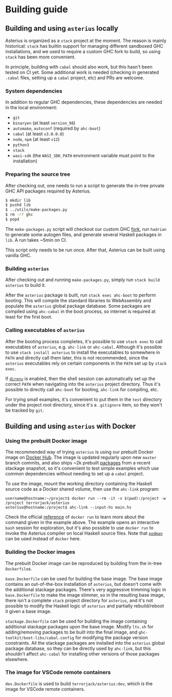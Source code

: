 # Building guide

## Building and using `asterius` locally

Asterius is organized as a `stack` project at the moment. The reason is mainly
historical: `stack` has builtin support for managing different sandboxed GHC
installations, and we used to require a custom GHC fork to build, so using
`stack` has been more convenient.

In principle, building with `cabal` should also work, but this hasn't been
tested on CI yet. Some additional work is needed (checking in generated `.cabal`
files, setting up a `cabal` project, etc) and PRs are welcome.

### System dependencies

In addition to regular GHC dependencies, these dependencies are
needed in the local environment:

* `git`
* `binaryen` (at least `version_98`)
* `automake`, `autoconf` (required by `ahc-boot`)
* `cabal` (at least `v3.0.0.0`)
* `node`, `npm` (at least `v12`)
* `python3`
* `stack`
* `wasi-sdk` (the `WASI_SDK_PATH` environment variable must point to the
  installation)

### Preparing the source tree

After checking out, one needs to run a script to generate the in-tree private
GHC API packages required by Asterius.

```sh
$ mkdir lib
$ pushd lib
$ ../utils/make-packages.py
$ rm -rf ghc
$ popd
```

The `make-packages.py` script will checkout our custom GHC
[fork](https://github.com/TerrorJack/ghc), run `hadrian` to generate some
autogen files, and generate several Haskell packages in `lib`. A run takes ~5min
on CI.

This script only needs to be run once. After that, Asterius can be built using
vanilla GHC.

### Building `asterius`

After checking out and running `make-packages.py`, simply run `stack build
asterius` to build it.

After the `asterius` package is built, run `stack exec ahc-boot` to perform
booting. This will compile the standard libraries to WebAssembly and populate
the `asterius` global package database. Some packages are compiled using
`ahc-cabal` in the boot process, so internet is required at least for the first
boot.

### Calling executables of `asterius`

After the booting process completes, it's possible to use `stack exec` to call
executables of `asterius`, e.g. `ahc-link` or `ahc-cabal`. Although it's
possible to use `stack install asterius` to install the executables to somewhere
in `PATH` and directly call them later, this is not recommended, since the
`asterius` executables rely on certain components in the `PATH` set up by `stack
exec`.

If [`direnv`](https://direnv.net) is enabled, then the shell session can
automatically set up the correct `PATH` when navigating into the `asterius`
project directory. Thus it's possible to directly call `ahc-boot` for booting,
`ahc-link` for compiling, etc.

For trying small examples, it's convenient to put them in the `test` directory
under the project root directory, since it's a `.gitignore` item, so they won't
be tracked by `git`.

## Building and using `asterius` with Docker

### Using the prebuilt Docker image

The recommended way of trying `asterius` is using our prebuilt Docker image on
[Docker Hub](https://hub.docker.com/r/terrorjack/asterius). The image is updated
regularly upon new `master` branch commits, and also ships ~2k prebuilt
[packages](https://github.com/tweag/asterius/issues/354) from a recent stackage
snapshot, so it's convenient to test simple examples which use common
dependencies without needing to set up a `cabal` project.

To use the image, mount the working directory containing the Haskell source code
as a Docker shared volume, then use the `ahc-link` program:

```
username@hostname:~/project$ docker run --rm -it -v $(pwd):/project -w /project terrorjack/asterius
asterius@hostname:/project$ ahc-link --input-hs main.hs
```

Check the official
[reference](https://docs.docker.com/engine/reference/commandline/run) of `docker
run` to learn more about the command given in the example above. The example
opens an interactive `bash` session for exploration, but it's also possible to
use `docker run` to invoke the Asterius compiler on local Haskell source files.
Note that [`podman`](https://podman.io) can be used instead of `docker` here.

### Building the Docker images

The prebuilt Docker image can be reproduced by building from the in-tree
`Dockerfile`s.

`base.Dockerfile` can be used for building the base image. The base image
contains an out-of-the-box installation of `asterius`, but doesn't come with the
additional stackage packages. There's very aggressive trimming logic in
`base.Dockerfile` to make the image slimmer, so in the resulting base image,
there isn't a complete `stack` project directory for `asterius`, and it's not
possible to modify the Haskell logic of `asterius` and partially rebuild/reboot
it given a base image.

`stackage.Dockerfile` can be used for building the image containing additional
stackage packages upon the base image. Modify `lts.sh` for adding/removing
packages to be built into the final image, and
`ghc-toolkit/boot-libs/cabal.config` for modifying the package version
constraints. All the stackage packages are installed into the `asterius` global
package database, so they can be directly used by `ahc-link`, but this shouldn't
affect `ahc-cabal` for installing other versions of those packages elsewhere.

### The image for VSCode remote containers

`dev.Dockerfile` is used to build `terrorjack/asterius:dev`, which is the image
for VSCode remote containers.
